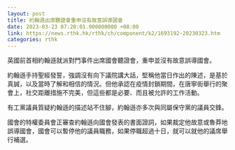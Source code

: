```yaml
---
layout: post
title: 約翰遜出席聽證會重申沒有故意誤導國會
date: 2023-03-23 07:20:01.000000000 +08:00
link: https://news.rthk.hk/rthk/ch/component/k2/1693192-20230323.htm
categories: rthk
---
```


英國前首相約翰遜就派對門事件出席國會聽證會，重申並沒有故意誤導國會。

約翰遜手持聖經發誓，強調沒有向下議院講大話，堅稱他當日作出的陳述，是基於真誠，以及當時了解和相信的情況。但他承認在疫情封鎖期間，在唐寧街舉行的聚會上，社交距離措施不完美，但這些都是必要、而且被允許的工作活動。

有工黨議員質疑約翰遜的描述站不住腳，約翰遜亦多次與同屬保守黨的議員交鋒。

國會的特權委員會正審查約翰遜向國會發表的書面證詞，如果裁定他故意或魯莽地誤導國會，國會可以暫停他的議員職務，如果停職超過十日，就可以就他的議席舉行補選。
